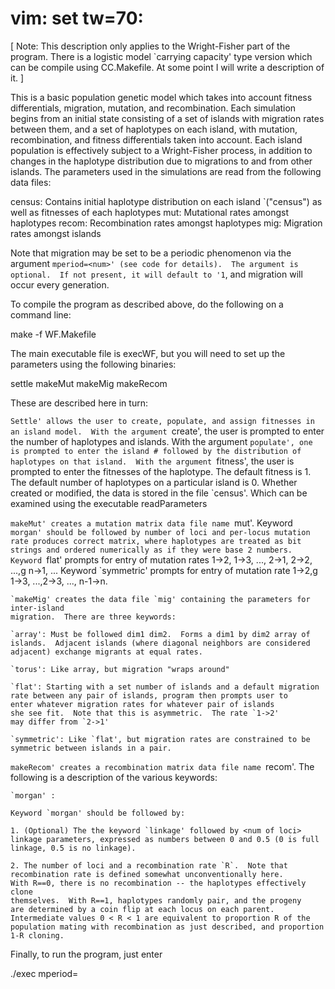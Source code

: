 # vim: set tw=70:

[ Note:  This description only applies to the Wright-Fisher part of
the program.  There is a logistic model `carrying capacity' type
version which can be compile using CC.Makefile.  At some point I will
write a description of it. ]

This is a basic population genetic model which takes into account fitness
differentials, migration, mutation, and recombination.  Each simulation begins
from an initial state consisting of a set of islands with migration rates
between them, and a set of haplotypes on each island, with mutation,
recombination, and fitness differentials taken into account.  Each island
population is effectively subject to a Wright-Fisher process, in addition to
changes in the haplotype distribution due to migrations to and from other
islands.  The parameters used in the simulations are read from the following
data files: 

census: Contains initial haplotype distribution on each island 
`("census") as well as fitnesses of each haplotypes 
mut: 	Mutational rates amongst haplotypes 
recom: 	Recombination rates amongst haplotypes 
mig: 	Migration rates amongst islands   

Note that migration may be set to be a periodic phenomenon via the argument
`mperiod=<num>' (see code for details).  The argument is optional.  If not
present, it will default to '1`, and migration will occur every generation. 

To compile the program as described above, do the following on a command line:

make -f WF.Makefile

The main executable file is execWF, but you will need to set up the
parameters using the following binaries:

settle
makeMut
makeMig
makeRecom

These are described here in turn:

`Settle' allows the user to create, populate, and assign fitnesses in
an island model.  With the argument `create', the user is prompted to
enter the number of haplotypes and islands.  With the argument
`populate', one is prompted to enter the island # followed by the
distribution of haplotypes on that island.  With the argument
`fitness', the user is prompted to enter the fitnesses of the
haplotype.  The default fitness is 1.  The default number of
haplotypes on a particular island is 0.  Whether created or modified,
the data is stored in the file `census'.  Which can be examined using
the executable readParameters

`makeMut' creates a mutation matrix data file name `mut'.  Keyword `morgan'
should be followed by number of loci and per-locus mutation rate
produces correct matrix, where haplotypes are treated as bit strings
and ordered numerically as if they were base 2 numbers. Keyword
`flat' prompts for entry of mutation rates 1->2, 1->3, ..., 2->1,
2->2, ...,g n->1, ... Keyword `symmetric' prompts for entry of
mutation rate 1->2,g 1->3, ...,2->3, ..., n-1->n.

	`makeMig' creates the data file `mig' containing the parameters for inter-island
	migration.  There are three keywords:
	
	`array': Must be followed dim1 dim2.  Forms a dim1 by dim2 array of
	islands.  Adjacent islands (where diagonal neighbors are considered
	adjacent) exchange migrants at equal rates.
	
	`torus': Like array, but migration "wraps around"
	
	`flat': Starting with a set number of islands and a default migration
	rate between any pair of islands, program then prompts user to
	enter whatever migration rates for whatever pair of islands
	she see fit.  Note that this is asymmetric.  The rate `1->2'
	may differ from `2->1'
	
	`symmetric': Like `flat', but migration rates are constrained to be
	symmetric between islands in a pair.


`makeRecom' creates a recombination matrix data file name `recom'.
The following is a description of the various keywords:

	`morgan' :
	
	Keyword `morgan' should be followed by:
	
	1. (Optional) The the keyword `linkage' followed by <num of loci>
	linkage parameters, expressed as numbers between 0 and 0.5 (0 is full
	linkage, 0.5 is no linkage).
	
	2. The number of loci and a recombination rate `R`.  Note that
	recombination rate is defined somewhat unconventionally here.
	With R==0, there is no recombination -- the haplotypes effectively clone
	themselves.  With R==1, haplotypes randomly pair, and the progeny
	are determined by a coin flip at each locus on each parent.
	Intermediate values 0 < R < 1 are equivalent to proportion R of the
	population mating with recombination as just described, and proportion
	1-R cloning.

Finally, to run the program, just enter 

./exec <number of generations> <number of simulations> mperiod=<migratory period>
